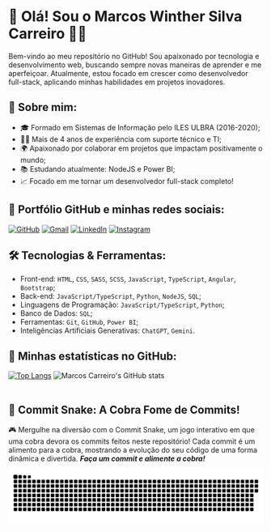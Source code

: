 # 👋 Olá! Sou o Marcos Winther Silva Carreiro 👨‍💻

Bem-vindo ao meu repositório no GitHub! Sou apaixonado por tecnologia e desenvolvimento web, buscando sempre novas maneiras de aprender e me aperfeiçoar. Atualmente, estou focado em crescer como desenvolvedor full-stack, aplicando minhas habilidades em projetos inovadores.

## 💼 Sobre mim:
- 🎓 Formado em Sistemas de Informação pelo ILES ULBRA (2016-2020);
- 👨‍🔧 Mais de 4 anos de experiência com suporte técnico e TI;
- 🌍 Apaixonado por colaborar em projetos que impactam positivamente o mundo;
- 📚 Estudando atualmente: NodeJS e Power BI;
- 📈 Focado em me tornar um desenvolvedor full-stack completo!

## 📱 Portfólio GitHub e minhas redes sociais:

[![GitHub](https://img.shields.io/badge/GitHub-100000?style=for-the-badge&logo=github&logoColor=white)](https://github.com/MarcosWinther)
[![Gmail](https://img.shields.io/badge/Gmail-D14836?style=for-the-badge&logo=gmail&logoColor=white)](mailto:winthermarcos@gmail.com)
[![LinkedIn](https://img.shields.io/badge/LinkedIn-0077B5?style=for-the-badge&logo=linkedin&logoColor=white)](https://www.linkedin.com/in/marcoswinthersilva/)
[![Instagram](https://img.shields.io/badge/Instagram-E4405F?style=for-the-badge&logo=instagram&logoColor=white)](https://www.instagram.com/marcossilvacarreiro/)


## 🛠️ Tecnologias & Ferramentas:

- Front-end: ``HTML``, ``CSS``, ``SASS``, ``SCSS``, ``JavaScript``, ``TypeScript``, ``Angular``, ``Bootstrap``;
- Back-end: ``JavaScript/TypeScript``, ``Python``, ``NodeJS``, ``SQL``;
- Linguagens de Programação: ``JavaScript/TypeScript``, ``Python``;
- Banco de Dados: ``SQL``;
- Ferramentas: ``Git``, ``GitHub``, ``Power BI``;
- Inteligências Artificiais Generativas: ``ChatGPT``, ``Gemini``.

## 🌟 Minhas estatísticas no GitHub:

[![Top Langs](https://github-readme-stats.vercel.app/api/top-langs/?username=MarcosWinther&layout=donut)](https://github.com/anuraghazra/github-readme-stats)
![Marcos Carreiro's GitHub stats](https://github-readme-stats.vercel.app/api?username=MarcosWinther&show_icons=true&theme=dracula)
<br><br>

## 🐍 Commit Snake: A Cobra Fome de Commits!

🎮 Mergulhe na diversão com o Commit Snake, um jogo interativo em que uma cobra devora os commits feitos neste repositório! Cada commit é um alimento para a cobra, mostrando a evolução do seu código de uma forma dinâmica e divertida. ***Faça um commit e alimente a cobra!***

<picture>
  <source media="(prefers-color-scheme: dark)" srcset="https://raw.githubusercontent.com/MarcosWinther/MarcosWinther/output/github-contribution-grid-snake-dark.svg">
  <source media="(prefers-color-scheme: light)" srcset="https://raw.githubusercontent.com/MarcosWinther/MarcosWinther/output/github-contribution-grid-snake.svg">
  <img alt="github contribution grid snake animation" src="https://raw.githubusercontent.com/MarcosWinther/MarcosWinther/output/github-contribution-grid-snake.svg">
</picture>
<br><br>
